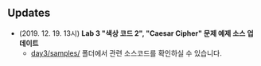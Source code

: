 ## Updates
* (2019. 12. 19. 13시)
**Lab 3 "색상 코드 2", "Caesar Cipher" 문제 예제 소스 업데이트**
  - [day3/samples/](https://github.com/jtjun/PySamsungDS/tree/master/day3/samples) 폴더에서
  관련 소스코드를 확인하실 수 있습니다.
